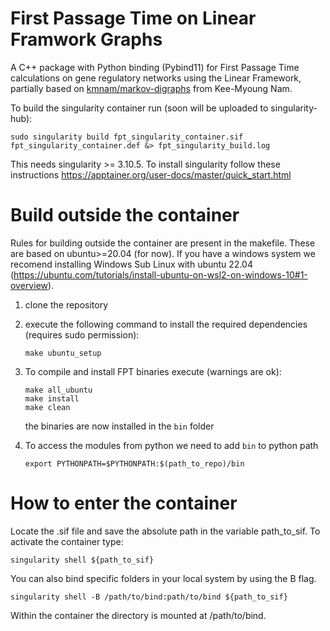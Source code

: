 # First Passage Time on Linear Framwork Graphs

A C++ package with Python binding (Pybind11) for First Passage Time calculations on gene regulatory networks using the Linear Framework, partially based on [kmnam/markov-digraphs](https://github.com/kmnam/markov-digraphs.git) from Kee-Myoung Nam.

To build the singularity container run (soon will be uploaded to singularity-hub): 
```
sudo singularity build fpt_singularity_container.sif fpt_singularity_container.def &> fpt_singularity_build.log
```
This needs singularity >= 3.10.5. To install singularity follow these instructions https://apptainer.org/user-docs/master/quick_start.html

# Build outside the container

Rules for building outside the container are present in the makefile. These are based on ubuntu>=20.04 (for now). If you have a windows system we recomend installing Windows Sub Linux with ubuntu 22.04 (https://ubuntu.com/tutorials/install-ubuntu-on-wsl2-on-windows-10#1-overview). 

1) clone the repository

2) execute the following command to install the required dependencies (requires sudo permission): 

   ```
   make ubuntu_setup
   ```

3) To compile and install FPT binaries execute (warnings are ok): 

   ```
   make all_ubuntu
   make install 
   make clean
   ```

   the binaries are now installed in the ```bin``` folder
   
4) To access the modules from python we need to add ```bin``` to python path

   ```
   export PYTHONPATH=$PYTHONPATH:$(path_to_repo)/bin
   ```




# How to enter the container
Locate the .sif file and save the absolute path in the variable path_to_sif. To activate the container type: 

```
singularity shell ${path_to_sif}
```

You can also bind specific folders in your local system by using the B flag. 

```
singularity shell -B /path/to/bind:path/to/bind ${path_to_sif}
```

Within the container the directory is mounted at /path/to/bind. 
